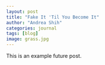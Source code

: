 ```yaml
---
layout: post
title: "Fake It 'Til You Become It"
author: "Andrea Shih"
categories: journal
tags: [blog]
image: grass.jpg
---
```


This is an example future post.
&nbsp;

